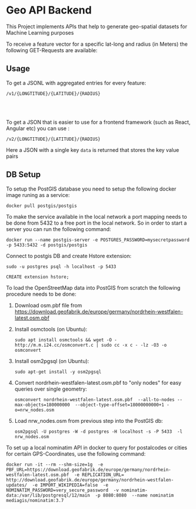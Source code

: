 # Geo API Backend

This Project implements APIs that help to generate geo-spatial datasets for Machine Learning purposes

To receive a feature vector for a specific lat-long and radius (in Meters) the following GET-Requests are available:

<h2>Usage</h2>

To get a JSONL with aggregated entries for every feature:

`/v1/{LONGTITUDE}/{LATITUDE}/{RADIUS}`

<br/><br/>

To get a JSON that is easier to use for a frontend framework (such as React, Angular etc) you can use :

`/v2/{LONGTITUDE}/{LATITUDE}/{RADIUS}`

Here a JSON with a single key `data` is returned that stores the key value pairs


<h2>DB Setup</h2>

To setup the PostGIS database you need to setup the following docker image runing as a service:

`docker pull postgis/postgis`

To make the service available in the local network a port mapping needs to be done from 5432 to a free port in the local network.
So in order to start a server you can run the following command:


`docker run --name postgis-server -e POSTGRES_PASSWORD=mysecretpassword -p 5433:5432 -d postgis/postgis `

Connect to postgis DB and create Hstore extension:

`sudo -u postgres psql -h localhost -p 5433`

 `CREATE extension hstore;`


To load the OpenStreetMap data into PostGIS from scratch the following procedure needs to be done:

1. Download osm.pbf file from https://download.geofabrik.de/europe/germany/nordrhein-westfalen-latest.osm.pbf 

2. Install osmctools (on Ubuntu):

    `sudo apt install osmctools && wget -O - http://m.m.i24.cc/osmconvert.c | sudo cc -x c - -lz -O3 -o osmconvert`

3. Install osm2pgsql (on Ubuntu):

    `sudo apt-get install -y osm2pgsql`


4. Convert nordrhein-westfalen-latest.osm.pbf to "only nodes" for easy queries over single geometry:

    `osmconvert nordrhein-westfalen-latest.osm.pbf  --all-to-nodes --max-objects=180000000  --object-type-offset=18000000000+1 -o=nrw_nodes.osm`

5. Load nrw_nodes.osm from previous step into the PostGIS db:

    `osm2pgsql -U postgres -W -d postgres -H localhost -s -P 5433  -l nrw_nodes.osm`



To set up a local nominatim API in docker to query for postalcodes or cities for certain GPS-Coordinates, use the following command:

`
docker run -it --rm --shm-size=1g 
-e PBF_URL=https://download.geofabrik.de/europe/germany/nordrhein-westfalen-latest.osm.pbf 
-e REPLICATION_URL= http://download.geofabrik.de/europe/germany/nordrhein-westfalen-updates/ 
-e IMPORT_WIKIPEDIA=false 
-e NOMINATIM_PASSWORD=very_secure_password 
-v nominatim-data:/var/lib/postgresql/12/main 
-p 8080:8080 
--name nominatim 
mediagis/nominatim:3.7
`

